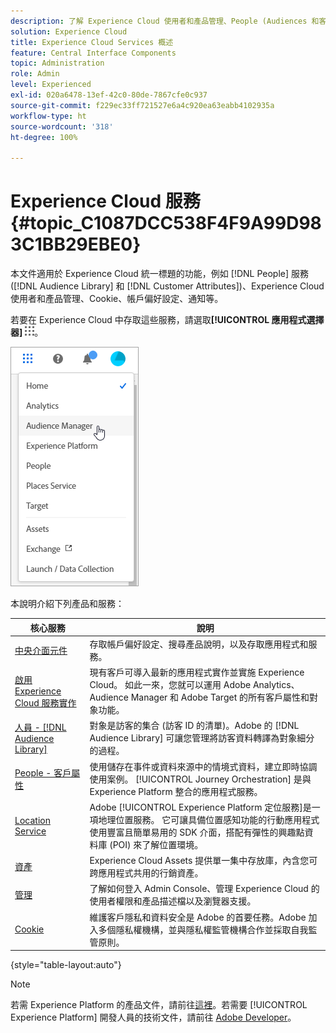 ```yaml
---
description: 了解 Experience Cloud 使用者和產品管理、People (Audiences 和客戶屬性)、Journey Orchestration、Offers、Places、Experience Platform 和 Mobile Services。
solution: Experience Cloud
title: Experience Cloud Services 概述
feature: Central Interface Components
topic: Administration
role: Admin
level: Experienced
exl-id: 020a6478-13ef-42c0-80de-7867cfe0c937
source-git-commit: f229ec33ff721527e6a4c920ea63eabb4102935a
workflow-type: ht
source-wordcount: '318'
ht-degree: 100%

---
```


# Experience Cloud 服務 {#topic_C1087DCC538F4F9A99D983C1BB29EBE0}

本文件適用於 Experience Cloud 統一標題的功能，例如 [!DNL People] 服務 ([!DNL Audience Library] 和 [!DNL Customer Attributes])、Experience Cloud 使用者和產品管理、Cookie、帳戶偏好設定、通知等。

若要在 Experience Cloud 中存取這些服務，請選取&#x200B;**[!UICONTROL 應用程式選擇器]**
![服務選擇器](assets/menu-icon.png)。

![Experience Cloud 服務](assets/platform-core-services.png)

本說明介紹下列產品和服務：

| 核心服務 | 說明 |
|--- |--- |
| [中央介面元件](experience-cloud.md) | 存取帳戶偏好設定、搜尋產品說明，以及存取應用程式和服務。 |
| [啟用 Experience Cloud 服務實作](core-services.md) | 現有客戶可導入最新的應用程式實作並實施 Experience Cloud。 如此一來，您就可以運用 Adobe Analytics、Audience Manager 和 Adobe Target 的所有客戶屬性和對象功能。 |
| [人員 - [!DNL Audience Library]](audience-library.md) | 對象是訪客的集合 (訪客 ID 的清單)。Adobe 的 [!DNL Audience Library] 可讓您管理將訪客資料轉譯為對象細分的過程。  |
| [People - 客戶屬性](attributes.md) | 使用儲存在事件或資料來源中的情境式資料，建立即時協調使用案例。 [!UICONTROL Journey Orchestration] 是與 Experience Platform 整合的應用程式服務。 |
| [Location Service](https://experienceleague.adobe.com/docs/places/using/home.html?lang=zh-Hant) | Adobe [!UICONTROL Experience Platform 定位服務]是一項地理位置服務。 它可讓具備位置感知功能的行動應用程式使用豐富且簡單易用的 SDK 介面，搭配有彈性的興趣點資料庫 (POI) 來了解位置環境。 |
| [資產](experience-cloud-assets.md) | Experience Cloud Assets 提供單一集中存放庫，內含您可跨應用程式共用的行銷資產。 |
| [管理](admin-getting-started.md) | 了解如何登入 Admin Console、管理 Experience Cloud 的使用者權限和產品描述檔以及瀏覽器支援。 |
| [Cookie](cookies-privacy.md) | 維護客戶隱私和資料安全是 Adobe 的首要任務。Adobe 加入多個隱私權機構，並與隱私權監管機構合作並採取自我監管原則。 |

{style="table-layout:auto"}

>[!NOTE]
>
>若需 Experience Platform 的產品文件，請前往[這裡](https://experienceleague.adobe.com/docs/experience-platform/landing/home.html?lang=zh-Hant)。若需要 [!UICONTROL Experience Platform] 開發人員的技術文件，請前往 [Adobe Developer](https://developer.adobe.com/apis)。
